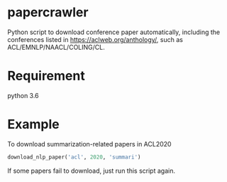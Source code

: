 # papercrawler
Python script to download conference paper automatically, including the conferences listed in https://aclweb.org/anthology/, such as ACL/EMNLP/NAACL/COLING/CL.

# Requirement
python 3.6

# Example
To download summarization-related papers in ACL2020
```python
download_nlp_paper('acl', 2020, 'summari')
```
If some papers fail to download, just run this script again.
